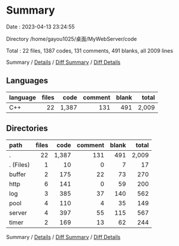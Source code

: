# Summary

Date : 2023-04-13 23:24:55

Directory /home/gayou1025/桌面/MyWebServer/code

Total : 22 files,  1387 codes, 131 comments, 491 blanks, all 2009 lines

Summary / [Details](details.md) / [Diff Summary](diff.md) / [Diff Details](diff-details.md)

## Languages
| language | files | code | comment | blank | total |
| :--- | ---: | ---: | ---: | ---: | ---: |
| C++ | 22 | 1,387 | 131 | 491 | 2,009 |

## Directories
| path | files | code | comment | blank | total |
| :--- | ---: | ---: | ---: | ---: | ---: |
| . | 22 | 1,387 | 131 | 491 | 2,009 |
| . (Files) | 1 | 10 | 0 | 7 | 17 |
| buffer | 2 | 175 | 22 | 73 | 270 |
| http | 6 | 141 | 0 | 59 | 200 |
| log | 3 | 385 | 37 | 140 | 562 |
| pool | 4 | 110 | 4 | 35 | 149 |
| server | 4 | 397 | 55 | 115 | 567 |
| timer | 2 | 169 | 13 | 62 | 244 |

Summary / [Details](details.md) / [Diff Summary](diff.md) / [Diff Details](diff-details.md)